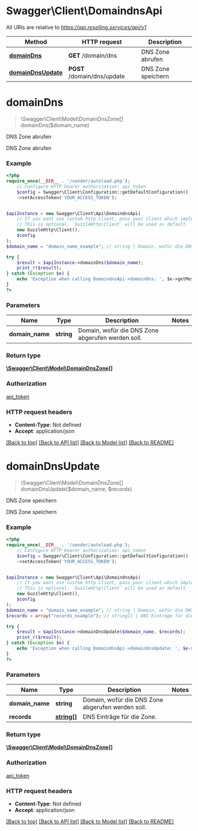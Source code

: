 # Swagger\Client\DomaindnsApi

All URIs are relative to *https://api.reselling.services/api/v1*

Method | HTTP request | Description
------------- | ------------- | -------------
[**domainDns**](DomaindnsApi.md#domaindns) | **GET** /domain/dns | DNS Zone abrufen
[**domainDnsUpdate**](DomaindnsApi.md#domaindnsupdate) | **POST** /domain/dns/update | DNS Zone speichern

# **domainDns**
> \Swagger\Client\Model\DomainDnsZone[] domainDns($domain_name)

DNS Zone abrufen

DNS Zone abrufen

### Example
```php
<?php
require_once(__DIR__ . '/vendor/autoload.php');
    // Configure HTTP bearer authorization: api_token
    $config = Swagger\Client\Configuration::getDefaultConfiguration()
    ->setAccessToken('YOUR_ACCESS_TOKEN');


$apiInstance = new Swagger\Client\Api\DomaindnsApi(
    // If you want use custom http client, pass your client which implements `GuzzleHttp\ClientInterface`.
    // This is optional, `GuzzleHttp\Client` will be used as default.
    new GuzzleHttp\Client(),
    $config
);
$domain_name = "domain_name_example"; // string | Domain, wofür die DNS Zone abgerufen werden soll.

try {
    $result = $apiInstance->domainDns($domain_name);
    print_r($result);
} catch (Exception $e) {
    echo 'Exception when calling DomaindnsApi->domainDns: ', $e->getMessage(), PHP_EOL;
}
?>
```

### Parameters

Name | Type | Description  | Notes
------------- | ------------- | ------------- | -------------
 **domain_name** | **string**| Domain, wofür die DNS Zone abgerufen werden soll. |

### Return type

[**\Swagger\Client\Model\DomainDnsZone[]**](../Model/DomainDnsZone.md)

### Authorization

[api_token](../../README.md#api_token)

### HTTP request headers

 - **Content-Type**: Not defined
 - **Accept**: application/json

[[Back to top]](#) [[Back to API list]](../../README.md#documentation-for-api-endpoints) [[Back to Model list]](../../README.md#documentation-for-models) [[Back to README]](../../README.md)

# **domainDnsUpdate**
> \Swagger\Client\Model\DomainDnsZone[] domainDnsUpdate($domain_name, $records)

DNS Zone speichern

DNS Zone speichern

### Example
```php
<?php
require_once(__DIR__ . '/vendor/autoload.php');
    // Configure HTTP bearer authorization: api_token
    $config = Swagger\Client\Configuration::getDefaultConfiguration()
    ->setAccessToken('YOUR_ACCESS_TOKEN');


$apiInstance = new Swagger\Client\Api\DomaindnsApi(
    // If you want use custom http client, pass your client which implements `GuzzleHttp\ClientInterface`.
    // This is optional, `GuzzleHttp\Client` will be used as default.
    new GuzzleHttp\Client(),
    $config
);
$domain_name = "domain_name_example"; // string | Domain, wofür die DNS Zone abgerufen werden soll.
$records = array("records_example"); // string[] | DNS Einträge für die Zone.

try {
    $result = $apiInstance->domainDnsUpdate($domain_name, $records);
    print_r($result);
} catch (Exception $e) {
    echo 'Exception when calling DomaindnsApi->domainDnsUpdate: ', $e->getMessage(), PHP_EOL;
}
?>
```

### Parameters

Name | Type | Description  | Notes
------------- | ------------- | ------------- | -------------
 **domain_name** | **string**| Domain, wofür die DNS Zone abgerufen werden soll. |
 **records** | [**string[]**](../Model/string.md)| DNS Einträge für die Zone. |

### Return type

[**\Swagger\Client\Model\DomainDnsZone[]**](../Model/DomainDnsZone.md)

### Authorization

[api_token](../../README.md#api_token)

### HTTP request headers

 - **Content-Type**: Not defined
 - **Accept**: application/json

[[Back to top]](#) [[Back to API list]](../../README.md#documentation-for-api-endpoints) [[Back to Model list]](../../README.md#documentation-for-models) [[Back to README]](../../README.md)

